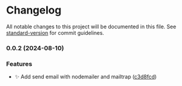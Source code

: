 # Changelog

All notable changes to this project will be documented in this file. See [standard-version](https://github.com/conventional-changelog/standard-version) for commit guidelines.

### 0.0.2 (2024-08-10)


### Features

* :sparkles: Add send email with nodemailer and mailtrap ([c3d8fcd](https://github.com/SebastianLl28/express-template/commit/c3d8fcd88edc467f94fce038e517d26d7ac52ced))

